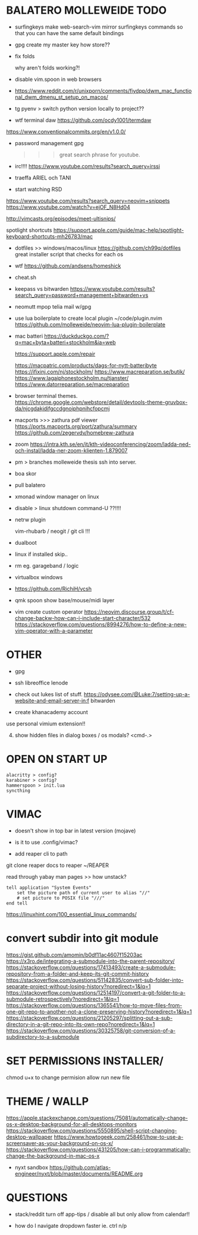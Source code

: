 # BALATERO MOLLEWEIDE TODO

- surfingkeys
    make web-search-vim mirror surfingkeys
    commands so that you can have the same
    default bindings

- gpg
    create my master key
        how store??

- fix folds
    
    why aren't folds working?!

- disable vim.spoon in web browsers

- https://www.reddit.com/r/unixporn/comments/fiydpp/dwm_mac_functional_dwm_dmenu_st_setup_on_macos/

- tg
    pyenv > switch python version
    locally to project??

- wtf terminal daw https://github.com/ocdy1001/termdaw

https://www.conventionalcommits.org/en/v1.0.0/

- password management gpg
    >>> great search phrase for youtube.

- irc!!!!
    https://www.youtube.com/results?search_query=irssi

- traeffa ARIEL och TANI

- start watching RSD

https://www.youtube.com/results?search_query=neovim+snippets
https://www.youtube.com/watch?v=ejOF_N8Hd04

http://vimcasts.org/episodes/meet-ultisnips/

spotlight shortcuts https://support.apple.com/guide/mac-help/spotlight-keyboard-shortcuts-mh26783/mac

- dotfiles >> windows/macos/linux
    https://github.com/ch99q/dotfiles
    great installer script that checks for each os

- wtf https://github.com/andsens/homeshick

- cheat.sh

- keepass vs bitwarden https://www.youtube.com/results?search_query=password+management+bitwarden+vs

- neomutt mpop telia mail w/gpg

- use lua boilerplate to create local plugin ~/code/plugin.nvim 
    https://github.com/molleweide/neovim-lua-plugin-boilerplate
    <!-- using .naming on folders is actually good because it makes things more -->
    <!-- clear -->

- mac batteri https://duckduckgo.com/?q=mac+byta+batteri+stockholm&ia=web

    https://support.apple.com/repair

    https://macpatric.com/products/dags-for-nytt-batteribyte
    https://ifixinj.com/nj/stockholm/
    https://www.macreparation.se/butik/
    https://www.lagaiphonestockholm.nu/tjanster/
    https://www.datorreparation.se/macreparation

- browser terminal themes.
    https://chrome.google.com/webstore/detail/devtools-theme-gruvbox-da/njcgdakjdifgccdgnoiphpnihcfopcmj

- macports >>> zathura pdf viewer 
    https://ports.macports.org/port/zathura/summary
    https://github.com/zegervdv/homebrew-zathura

- zoom 
    https://intra.kth.se/en/it/kth-videoconferencing/zoom/ladda-ned-och-instal/ladda-ner-zoom-klienten-1.879007

- pm > branches
    molleweide
    thesis
    ssh into server.

- boa skor

- pull balatero

- xmonad window manager on linux

- disable > linux shutdown command-U ??!!!!

- netrw plugin

    vim-rhubarb / neogit / git cli !!!
- dualboot
- linux if installed skip..

- rm eg. garageband / logic

- virtualbox windows

- https://github.com/RichiH/vcsh

- qmk spoon show base/mouse/midi layer

- vim create custom operator
    https://neovim.discourse.group/t/cf-change-backw-how-can-i-include-start-character/532
    https://stackoverflow.com/questions/8994276/how-to-define-a-new-vim-operator-with-a-parameter

# OTHER

- gpg
- ssh
libreoffice
lenode

- check out lukes list of stuff.
https://odysee.com/@Luke:7/setting-up-a-website-and-email-server-in:f
bitwarden

- create khanacademy account

use personal vimium extension!!

4. show hidden files in dialog boxes / os modals?
    <cmd-.>

# OPEN ON START UP
    alacritty > config?
    karabiner > config?
    hammerspoon > init.lua
    syncthing 

# VIMAC

- doesn't show in top bar in latest version (mojave)
- is it to use .config/vimac?

- add reaper cli to path

git clone reaper docs to reaper ~/REAPER

read through yabay man pages >> how unstack?

```osx
tell application "System Events"
    set the picture path of current user to alias "//"
    # set picture to POSIX file "///"
end tell
```

https://linuxhint.com/100_essential_linux_commands/

# convert subdir into git module
https://gist.github.com/amomin/b0df11ac4607f15203ac
https://x3ro.de/integrating-a-submodule-into-the-parent-repository/
https://stackoverflow.com/questions/17413493/create-a-submodule-repository-from-a-folder-and-keep-its-git-commit-history
https://stackoverflow.com/questions/51142835/convert-sub-folder-into-separate-project-without-losing-history?noredirect=1&lq=1
https://stackoverflow.com/questions/12514197/convert-a-git-folder-to-a-submodule-retrospectively?noredirect=1&lq=1
https://stackoverflow.com/questions/1365541/how-to-move-files-from-one-git-repo-to-another-not-a-clone-preserving-history?noredirect=1&lq=1
https://stackoverflow.com/questions/21205297/splitting-out-a-sub-directory-in-a-git-repo-into-its-own-repo?noredirect=1&lq=1
https://stackoverflow.com/questions/30325758/git-conversion-of-a-subdirectory-to-a-submodule

# SET PERMISSIONS INSTALLER/

chmod u+x to change permision allow run new file

# THEME / WALLP

https://apple.stackexchange.com/questions/75081/automatically-change-os-x-desktop-background-for-all-desktops-monitors
https://stackoverflow.com/questions/5550895/shell-script-changing-desktop-wallpaper
https://www.howtogeek.com/258461/how-to-use-a-screensaver-as-your-background-on-os-x/
https://stackoverflow.com/questions/431205/how-can-i-programmatically-change-the-background-in-mac-os-x

- nyxt
    sandbox https://github.com/atlas-engineer/nyxt/blob/master/documents/README.org

# QUESTIONS

- stack/reddit
    turn off app-tips / disable all but
    only allow from calendar!!

- how do I navigate dropdown faster 
    ie. ctrl n/p
